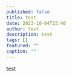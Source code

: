 ```yaml
---
published: false
title: test
date: 2023-10-04T15:40
author: test
description: test
tags: []
featured: ""
caption: ""
---
```

test
